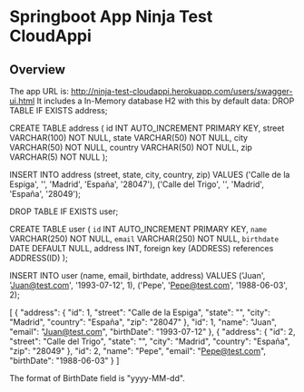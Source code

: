# Springboot App Ninja Test CloudAppi


## Overview  

The app URL is: http://ninja-test-cloudappi.herokuapp.com/users/swagger-ui.html
It includes a In-Memory database H2 with this by default data:
DROP TABLE IF EXISTS address;

CREATE TABLE address (
  id INT AUTO_INCREMENT  PRIMARY KEY,
  street VARCHAR(100) NOT NULL,
  state VARCHAR(50) NOT NULL,
  city VARCHAR(50) NOT NULL,
  country VARCHAR(50) NOT NULL,
  zip VARCHAR(5) NOT NULL
);

INSERT INTO address (street, state, city, country, zip) VALUES
  ('Calle de la Espiga', '', 'Madrid', 'España', '28047'),
  ('Calle del Trigo', '', 'Madrid', 'España', '28049');

DROP TABLE IF EXISTS user;

CREATE TABLE user (
  `id` INT AUTO_INCREMENT  PRIMARY KEY,
  `name` VARCHAR(250) NOT NULL,
  `email` VARCHAR(250) NOT NULL,
  `birthdate` DATE DEFAULT NULL,
  address INT,
  foreign key (ADDRESS) references ADDRESS(ID)
);

INSERT INTO user (name, email, birthdate, address) VALUES
  ('Juan', 'Juan@test.com', '1993-07-12', 1),
  ('Pepe', 'Pepe@test.com', '1988-06-03', 2);

[
  {
    "address": {
      "id": 1,
      "street": "Calle de la Espiga",
      "state": "",
      "city": "Madrid",
      "country": "España",
      "zip": "28047"
    },
    "id": 1,
    "name": "Juan",
    "email": "Juan@test.com",
    "birthDate": "1993-07-12"
  },
  {
    "address": {
      "id": 2,
      "street": "Calle del Trigo",
      "state": "",
      "city": "Madrid",
      "country": "España",
      "zip": "28049"
    },
    "id": 2,
    "name": "Pepe",
    "email": "Pepe@test.com",
    "birthDate": "1988-06-03"
  }
]

The format of BirthDate field is "yyyy-MM-dd".
